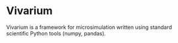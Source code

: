 # Vivarium

Vivarium is a framework for microsimulation written using standard scientific Python tools (numpy, pandas).
